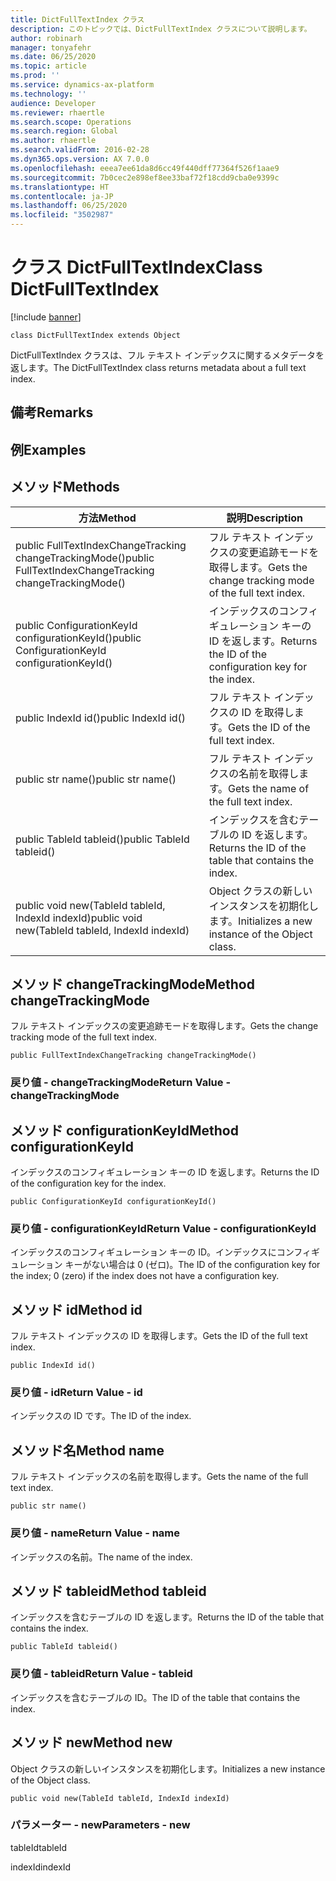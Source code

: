 ```yaml
---
title: DictFullTextIndex クラス
description: このトピックでは、DictFullTextIndex クラスについて説明します。
author: robinarh
manager: tonyafehr
ms.date: 06/25/2020
ms.topic: article
ms.prod: ''
ms.service: dynamics-ax-platform
ms.technology: ''
audience: Developer
ms.reviewer: rhaertle
ms.search.scope: Operations
ms.search.region: Global
ms.author: rhaertle
ms.search.validFrom: 2016-02-28
ms.dyn365.ops.version: AX 7.0.0
ms.openlocfilehash: eeea7ee61da8d6cc49f440dff77364f526f1aae9
ms.sourcegitcommit: 7b0cec2e898ef8ee33baf72f18cdd9cba0e9399c
ms.translationtype: HT
ms.contentlocale: ja-JP
ms.lasthandoff: 06/25/2020
ms.locfileid: "3502987"
---
```

# <a name="class-dictfulltextindex"></a><span data-ttu-id="8d3c1-103">クラス DictFullTextIndex</span><span class="sxs-lookup"><span data-stu-id="8d3c1-103">Class DictFullTextIndex</span></span>

[!include [banner](../../includes/banner.md)]

```xpp
class DictFullTextIndex extends Object
```

<span data-ttu-id="8d3c1-104">DictFullTextIndex クラスは、フル テキスト インデックスに関するメタデータを返します。</span><span class="sxs-lookup"><span data-stu-id="8d3c1-104">The DictFullTextIndex class returns metadata about a full text index.</span></span>

## <a name="remarks"></a><span data-ttu-id="8d3c1-105">備考</span><span class="sxs-lookup"><span data-stu-id="8d3c1-105">Remarks</span></span>

## <a name="examples"></a><span data-ttu-id="8d3c1-106">例</span><span class="sxs-lookup"><span data-stu-id="8d3c1-106">Examples</span></span>

## <a name="methods"></a><span data-ttu-id="8d3c1-107">メソッド</span><span class="sxs-lookup"><span data-stu-id="8d3c1-107">Methods</span></span>

| <span data-ttu-id="8d3c1-108">方法</span><span class="sxs-lookup"><span data-stu-id="8d3c1-108">Method</span></span>                                                  | <span data-ttu-id="8d3c1-109">説明</span><span class="sxs-lookup"><span data-stu-id="8d3c1-109">Description</span></span>                                            |
|---------------------------------------------------------|--------------------------------------------------------|
| <span data-ttu-id="8d3c1-110">public FullTextIndexChangeTracking changeTrackingMode()</span><span class="sxs-lookup"><span data-stu-id="8d3c1-110">public FullTextIndexChangeTracking changeTrackingMode()</span></span> | <span data-ttu-id="8d3c1-111">フル テキスト インデックスの変更追跡モードを取得します。</span><span class="sxs-lookup"><span data-stu-id="8d3c1-111">Gets the change tracking mode of the full text index.</span></span>  |
| <span data-ttu-id="8d3c1-112">public ConfigurationKeyId configurationKeyId()</span><span class="sxs-lookup"><span data-stu-id="8d3c1-112">public ConfigurationKeyId configurationKeyId()</span></span>          | <span data-ttu-id="8d3c1-113">インデックスのコンフィギュレーション キーの ID を返します。</span><span class="sxs-lookup"><span data-stu-id="8d3c1-113">Returns the ID of the configuration key for the index.</span></span> |
| <span data-ttu-id="8d3c1-114">public IndexId id()</span><span class="sxs-lookup"><span data-stu-id="8d3c1-114">public IndexId id()</span></span>                                     | <span data-ttu-id="8d3c1-115">フル テキスト インデックスの ID を取得します。</span><span class="sxs-lookup"><span data-stu-id="8d3c1-115">Gets the ID of the full text index.</span></span>                    |
| <span data-ttu-id="8d3c1-116">public str name()</span><span class="sxs-lookup"><span data-stu-id="8d3c1-116">public str name()</span></span>                                       | <span data-ttu-id="8d3c1-117">フル テキスト インデックスの名前を取得します。</span><span class="sxs-lookup"><span data-stu-id="8d3c1-117">Gets the name of the full text index.</span></span>                  |
| <span data-ttu-id="8d3c1-118">public TableId tableid()</span><span class="sxs-lookup"><span data-stu-id="8d3c1-118">public TableId tableid()</span></span>                                | <span data-ttu-id="8d3c1-119">インデックスを含むテーブルの ID を返します。</span><span class="sxs-lookup"><span data-stu-id="8d3c1-119">Returns the ID of the table that contains the index.</span></span>   |
| <span data-ttu-id="8d3c1-120">public void new(TableId tableId, IndexId indexId)</span><span class="sxs-lookup"><span data-stu-id="8d3c1-120">public void new(TableId tableId, IndexId indexId)</span></span>       | <span data-ttu-id="8d3c1-121">Object クラスの新しいインスタンスを初期化します。</span><span class="sxs-lookup"><span data-stu-id="8d3c1-121">Initializes a new instance of the Object class.</span></span>        |

## <a name="method-changetrackingmode"></a><span data-ttu-id="8d3c1-122">メソッド changeTrackingMode</span><span class="sxs-lookup"><span data-stu-id="8d3c1-122">Method changeTrackingMode</span></span>

<span data-ttu-id="8d3c1-123">フル テキスト インデックスの変更追跡モードを取得します。</span><span class="sxs-lookup"><span data-stu-id="8d3c1-123">Gets the change tracking mode of the full text index.</span></span>

```xpp
public FullTextIndexChangeTracking changeTrackingMode()
```

### <a name="return-value---changetrackingmode"></a><span data-ttu-id="8d3c1-124">戻り値 - changeTrackingMode</span><span class="sxs-lookup"><span data-stu-id="8d3c1-124">Return Value - changeTrackingMode</span></span>

## <a name="method-configurationkeyid"></a><span data-ttu-id="8d3c1-125">メソッド configurationKeyId</span><span class="sxs-lookup"><span data-stu-id="8d3c1-125">Method configurationKeyId</span></span>

<span data-ttu-id="8d3c1-126">インデックスのコンフィギュレーション キーの ID を返します。</span><span class="sxs-lookup"><span data-stu-id="8d3c1-126">Returns the ID of the configuration key for the index.</span></span>

```xpp
public ConfigurationKeyId configurationKeyId()
```

### <a name="return-value---configurationkeyid"></a><span data-ttu-id="8d3c1-127">戻り値 - configurationKeyId</span><span class="sxs-lookup"><span data-stu-id="8d3c1-127">Return Value - configurationKeyId</span></span>

<span data-ttu-id="8d3c1-128">インデックスのコンフィギュレーション キーの ID。インデックスにコンフィギュレーション キーがない場合は 0 (ゼロ)。</span><span class="sxs-lookup"><span data-stu-id="8d3c1-128">The ID of the configuration key for the index; 0 (zero) if the index does not have a configuration key.</span></span>

## <a name="method-id"></a><span data-ttu-id="8d3c1-129">メソッド id</span><span class="sxs-lookup"><span data-stu-id="8d3c1-129">Method id</span></span>

<span data-ttu-id="8d3c1-130">フル テキスト インデックスの ID を取得します。</span><span class="sxs-lookup"><span data-stu-id="8d3c1-130">Gets the ID of the full text index.</span></span>

```xpp
public IndexId id()
```

### <a name="return-value---id"></a><span data-ttu-id="8d3c1-131">戻り値 - id</span><span class="sxs-lookup"><span data-stu-id="8d3c1-131">Return Value - id</span></span>

<span data-ttu-id="8d3c1-132">インデックスの ID です。</span><span class="sxs-lookup"><span data-stu-id="8d3c1-132">The ID of the index.</span></span>

## <a name="method-name"></a><span data-ttu-id="8d3c1-133">メソッド名</span><span class="sxs-lookup"><span data-stu-id="8d3c1-133">Method name</span></span>

<span data-ttu-id="8d3c1-134">フル テキスト インデックスの名前を取得します。</span><span class="sxs-lookup"><span data-stu-id="8d3c1-134">Gets the name of the full text index.</span></span>

```xpp
public str name()
```

### <a name="return-value---name"></a><span data-ttu-id="8d3c1-135">戻り値 - name</span><span class="sxs-lookup"><span data-stu-id="8d3c1-135">Return Value - name</span></span>

<span data-ttu-id="8d3c1-136">インデックスの名前。</span><span class="sxs-lookup"><span data-stu-id="8d3c1-136">The name of the index.</span></span>

## <a name="method-tableid"></a><span data-ttu-id="8d3c1-137">メソッド tableid</span><span class="sxs-lookup"><span data-stu-id="8d3c1-137">Method tableid</span></span>

<span data-ttu-id="8d3c1-138">インデックスを含むテーブルの ID を返します。</span><span class="sxs-lookup"><span data-stu-id="8d3c1-138">Returns the ID of the table that contains the index.</span></span>

```xpp
public TableId tableid()
```

### <a name="return-value---tableid"></a><span data-ttu-id="8d3c1-139">戻り値 - tableid</span><span class="sxs-lookup"><span data-stu-id="8d3c1-139">Return Value - tableid</span></span>

<span data-ttu-id="8d3c1-140">インデックスを含むテーブルの ID。</span><span class="sxs-lookup"><span data-stu-id="8d3c1-140">The ID of the table that contains the index.</span></span>

## <a name="method-new"></a><span data-ttu-id="8d3c1-141">メソッド new</span><span class="sxs-lookup"><span data-stu-id="8d3c1-141">Method new</span></span>

<span data-ttu-id="8d3c1-142">Object クラスの新しいインスタンスを初期化します。</span><span class="sxs-lookup"><span data-stu-id="8d3c1-142">Initializes a new instance of the Object class.</span></span>

```xpp
public void new(TableId tableId, IndexId indexId)
```

### <a name="parameters---new"></a><span data-ttu-id="8d3c1-143">パラメーター - new</span><span class="sxs-lookup"><span data-stu-id="8d3c1-143">Parameters - new</span></span>

<span data-ttu-id="8d3c1-144">tableId</span><span class="sxs-lookup"><span data-stu-id="8d3c1-144">tableId</span></span>  

<!-- -->

<span data-ttu-id="8d3c1-145">indexId</span><span class="sxs-lookup"><span data-stu-id="8d3c1-145">indexId</span></span>  

